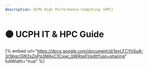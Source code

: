 ```yaml
---
description: UCPH High Performance Computing (HPC)
---
```


# 🟠 UCPH IT & HPC Guide

{% embed url="https://docs.google.com/document/d/1eyLFCYnSuA-3rSbgcGW2sZpPq3MAxC1Cxwr_bWRssFI/edit?usp=sharing" fullWidth="true" %}
